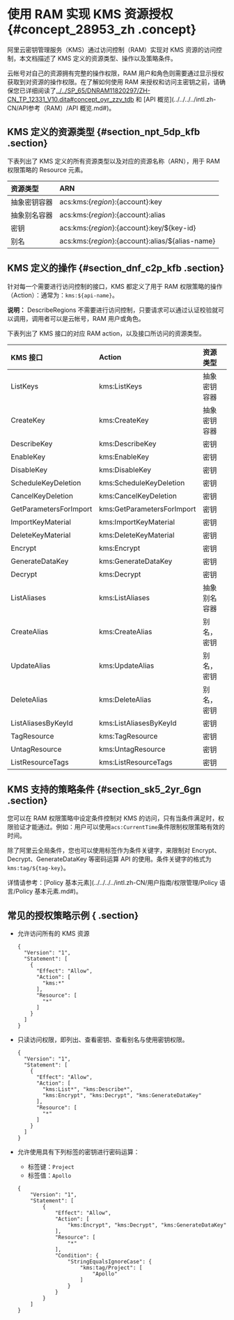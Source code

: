 # 使用 RAM 实现 KMS 资源授权 {#concept_28953_zh .concept}

阿里云密钥管理服务（KMS）通过访问控制（RAM）实现对 KMS 资源的访问控制，本文档描述了 KMS 定义的资源类型、操作以及策略条件。

云帐号对自己的资源拥有完整的操作权限，RAM 用户和角色则需要通过显示授权获取到对资源的操作权限。在了解如何使用 RAM 来授权和访问主密钥之前，请确保您已详细阅读了[../../SP\_65/DNRAM11820297/ZH-CN\_TP\_12331\_V10.dita\#concept\_oyr\_zzv\_tdb](../../SP_65/DNRAM11820297/ZH-CN_TP_12331_V10.dita#concept_oyr_zzv_tdb) 和 [API 概览](../../../../intl.zh-CN/API参考（RAM）/API 概览.md#)。

## KMS 定义的资源类型 {#section_npt_5dp_kfb .section}

下表列出了 KMS 定义的所有资源类型以及对应的资源名称（ARN），用于 RAM 权限策略的 Resource 元素。

|资源类型|ARN|
|:---|:--|
|抽象密钥容器|acs:kms:$\{region\}:$\{account\}:key|
|抽象别名容器|acs:kms:$\{region\}:$\{account\}:alias|
|密钥|acs:kms:$\{region\}:$\{account\}:key/$\{key-id\}|
|别名|acs:kms:$\{region\}:$\{account\}:alias/$\{alias-name\}|

## KMS 定义的操作 {#section_dnf_c2p_kfb .section}

针对每一个需要进行访问控制的接口，KMS 都定义了用于 RAM 权限策略的操作（Action）：通常为：`kms:${api-name}`。

**说明：** DescribeRegions 不需要进行访问控制，只要请求可以通过认证校验就可以调用，调用者可以是云帐号，RAM 用户或角色。

下表列出了 KMS 接口的对应 RAM action，以及接口所访问的资源类型。

|KMS 接口|Action|资源类型|
|:-----|:-----|:---|
|ListKeys|kms:ListKeys|抽象密钥容器|
|CreateKey|kms:CreateKey|抽象密钥容器|
|DescribeKey|kms:DescribeKey|密钥|
|EnableKey|kms:EnableKey|密钥|
|DisableKey|kms:DisableKey|密钥|
|ScheduleKeyDeletion|kms:ScheduleKeyDeletion|密钥|
|CancelKeyDeletion|kms:CancelKeyDeletion|密钥|
|GetParametersForImport|kms:GetParametersForImport|密钥|
|ImportKeyMaterial|kms:ImportKeyMaterial|密钥|
|DeleteKeyMaterial|kms:DeleteKeyMaterial|密钥|
|Encrypt|kms:Encrypt|密钥|
|GenerateDataKey|kms:GenerateDataKey|密钥|
|Decrypt|kms:Decrypt|密钥|
|ListAliases|kms:ListAliases|抽象别名容器|
|CreateAlias|kms:CreateAlias|别名，密钥|
|UpdateAlias|kms:UpdateAlias|别名，密钥|
|DeleteAlias|kms:DeleteAlias|别名，密钥|
|ListAliasesByKeyId|kms:ListAliasesByKeyId|密钥|
|TagResource|kms:TagResource|密钥|
|UntagResource|kms:UntagResource|密钥|
|ListResourceTags|kms:ListResourceTags|密钥|

## KMS 支持的策略条件 {#section_sk5_2yr_6gn .section}

您可以在 RAM 权限策略中设定条件控制对 KMS 的访问，只有当条件满足时，权限验证才能通过。例如：用户可以使用`acs:CurrentTime`条件限制权限策略有效的时间。

除了阿里云全局条件，您也可以使用标签作为条件关键字，来限制对 Encrypt、Decrypt、GenerateDataKey 等密码运算 API 的使用。条件关键字的格式为`kms:tag/${tag-key}`。

详情请参考：[Policy 基本元素](../../../../intl.zh-CN/用户指南/权限管理/Policy 语言/Policy 基本元素.md#)。

## 常见的授权策略示例 { .section}

-   允许访问所有的 KMS 资源

    ```
    {
      "Version": "1",
      "Statement": [
        {
          "Effect": "Allow",
          "Action": [
            "kms:*"
          ],
          "Resource": [
            "*"
          ]
        }
      ]
    }               
    ```

-   只读访问权限，即列出、查看密钥、查看别名与使用密钥权限。

    ```
    {
      "Version": "1",
      "Statement": [
        {
          "Effect": "Allow",
          "Action": [
            "kms:List*", "kms:Describe*",
            "kms:Encrypt", "kms:Decrypt", "kms:GenerateDataKey"
          ],
          "Resource": [
            "*"
          ]
        }
      ]
    }             
    ```

-   允许使用具有下列标签的密钥进行密码运算：

    -   标签键：`Project`
    -   标签值：`Apollo`
    ```
    {
        "Version": "1",
        "Statement": [
            {
                "Effect": "Allow",
                "Action": [
                    "kms:Encrypt", "kms:Decrypt", "kms:GenerateDataKey"
                ],
                "Resource": [
                    "*"
                ],
                "Condition": {
                    "StringEqualsIgnoreCase": {
                        "kms:tag/Project": [
                            "Apollo"
                        ]
                    }
                }
            }
        ]
    }               
    ```



